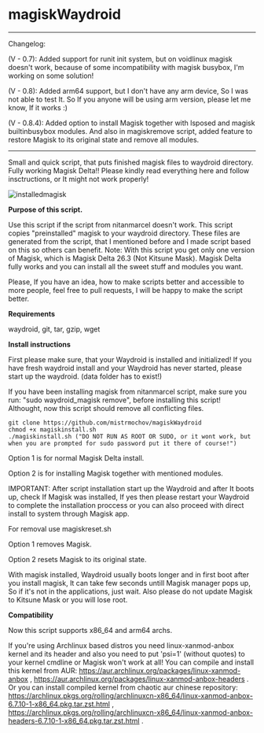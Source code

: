 # magiskWaydroid
__________________________________________________________________________________________________________________________________________________________________________________________
Changelog:

(V - 0.7): Added support for runit init system, but on voidlinux magisk doesn't work, because of some incompatibility with magisk busybox, I'm working on some solution!

(V - 0.8): Added arm64 support, but I don't have any arm device, So I was not able to test It. So If you anyone will be using arm version, please let me know, If it works :)

(V - 0.8.4): Added option to install Magisk together with lsposed and magisk builtinbusybox modules. And also in magiskremove script, added feature to restore Magisk to its original state and remove all modules.
__________________________________________________________________________________________________________________________________________________________________________________________

Small and quick script, that puts finished magisk files to waydroid directory. Fully working Magisk Delta!!
Please kindly read everything here and follow insctructions, or It might not work properly!

![installedmagisk](https://mistrmochov.blob.core.windows.net/magiskwaydroid/installedmagisk.png)

**Purpose of this script.**

 Use this script if the script from nitanmarcel doesn't work. This script copies "preinstalled" magisk to your waydroid directory. These files are generated from the script, that I mentioned before and I made script based on this so others can benefit. 
 Note: With this script you get only one version of Magisk, which is Magisk Delta 26.3 (Not Kitsune Mask). Magisk Delta fully works and you can install all the sweet stuff and modules you want.

 Please, If you have an idea, how to make scripts better and accessible to more people, feel free to pull requests, I will be happy to make the script better.

 **Requirements**

 waydroid,
 git,
 tar,
 gzip,
 wget

 **Install instructions**
 
 First please make sure, that your Waydroid is installed and initialized!
 If you have fresh waydroid install and your Waydroid has never started, please start up the waydroid. (data folder has to exist!)

 If you have been installing magisk from nitanmarcel script, make sure you run: "sudo waydroid_magisk remove", before installing this script! Althought, now this script should remove all conflicting files.
 ```shell
git clone https://github.com/mistrmochov/magiskWaydroid
chmod +x magiskinstall.sh
./magiskinstall.sh ("DO NOT RUN AS ROOT OR SUDO, or it wont work, but when you are prompted for sudo password put it there of course!")
```
 Option 1 is for normal Magisk Delta install.

 Option 2 is for installing Magisk together with mentioned modules.


 IMPORTANT: After script installation start up the Waydroid and after It boots up, check If Magisk was installed, If yes then please restart your Waydroid to complete the installation proccess or you can also proceed with direct install to system through Magisk app.
 
 For removal use magiskreset.sh
 
 Option 1 removes Magisk.

 Option 2 resets Magisk to its original state.
 
 With magisk installed, Waydroid usually boots longer and in first boot after you install magisk, It can take few seconds untill Magisk manager pops up, So if it's not in the applications, just wait.
 Also please do not update Magisk to Kitsune Mask or you will lose root.
 
 **Compatibility**
 
 Now this script supports x86_64 and arm64 archs.
 
 If you're using Archlinux based distros you need linux-xanmod-anbox kernel and its header and also you need to put 'psi=1' (without quotes) to your kernel cmdline or Magisk won't work at all! You can compile and install this kernel from AUR: https://aur.archlinux.org/packages/linux-xanmod-anbox , https://aur.archlinux.org/packages/linux-xanmod-anbox-headers . Or you can install compiled kernel from chaotic aur chinese repository: https://archlinux.pkgs.org/rolling/archlinuxcn-x86_64/linux-xanmod-anbox-6.7.10-1-x86_64.pkg.tar.zst.html , https://archlinux.pkgs.org/rolling/archlinuxcn-x86_64/linux-xanmod-anbox-headers-6.7.10-1-x86_64.pkg.tar.zst.html .

